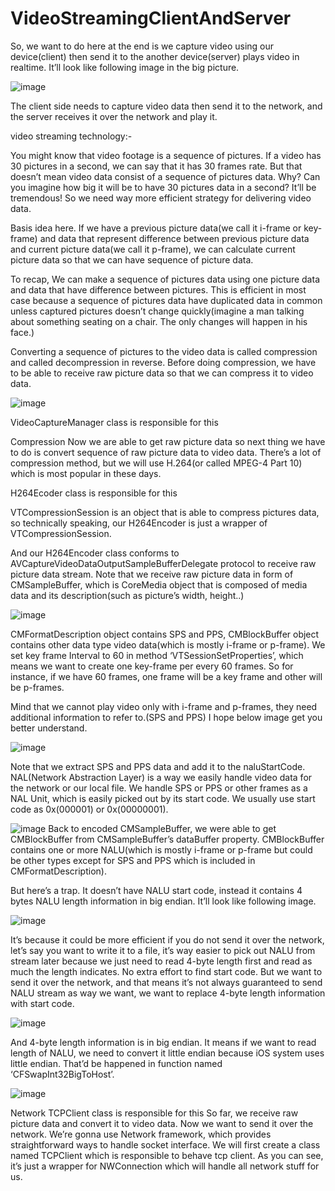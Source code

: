 # VideoStreamingClientAndServer

So, we want to do here at the end is we capture video using our device(client) then send it to the another device(server) plays video in realtime. It’ll look like following image in the big picture.

![image](https://user-images.githubusercontent.com/5785670/194475931-921e4c63-9aa1-45df-b0d4-13564964327a.png)


The client side needs to capture video data then send it to the network, and the server receives it over the network and play it.

video streaming technology:-

You might know that video footage is a sequence of pictures. If a video has 30 pictures in a second, we can say that it has 30 frames rate.
But that doesn’t mean video data consist of a sequence of pictures data. Why? Can you imagine how big it will be to have 30 pictures data in a second? It’ll be tremendous! So we need way more efficient strategy for delivering video data.

Basis idea here. If we have a previous picture data(we call it i-frame or key-frame) and data that represent difference between previous picture data and current picture data(we call it p-frame), we can calculate current picture data so that we can have sequence of picture data.

To recap, We can make a sequence of pictures data using one picture data and data that have difference between pictures. This is efficient in most case because a sequence of pictures data have duplicated data in common unless captured pictures doesn’t change quickly(imagine a man talking about something seating on a chair. The only changes will happen in his face.)

Converting a sequence of pictures to the video data is called compression and called decompression in reverse. Before doing compression, we have to be able to receive raw picture data so that we can compress it to video data.

![image](https://user-images.githubusercontent.com/5785670/194476217-2217372b-13f5-49e4-9d6a-850abc0395d3.png)

VideoCaptureManager class is responsible for this


Compression
Now we are able to get raw picture data so next thing we have to do is convert sequence of raw picture data to video data. There’s a lot of compression method, but we will use H.264(or called MPEG-4 Part 10) which is most popular in these days.

H264Ecoder class is responsible for this

VTCompressionSession is an object that is able to compress pictures data, so technically speaking, our H264Encoder is just a wrapper of VTCompressionSession.

And our H264Encoder class conforms to AVCaptureVideoDataOutputSampleBufferDelegate protocol to receive raw picture data stream. Note that we receive raw picture data in form of CMSampleBuffer, which is CoreMedia object that is composed of media data and its description(such as picture’s width, height..)

![image](https://user-images.githubusercontent.com/5785670/194477256-5897d5e9-686b-45fb-8fd2-8cf41ad868b2.png)

CMFormatDescription object contains SPS and PPS, CMBlockBuffer object contains other data type video data(which is mostly i-frame or p-frame). We set key frame Interval to 60 in method ‘VTSessionSetProperties’, which means we want to create one key-frame per every 60 frames. So for instance, if we have 60 frames, one frame will be a key frame and other will be p-frames.

Mind that we cannot play video only with i-frame and p-frames, they need additional information to refer to.(SPS and PPS) I hope below image get you better understand.

![image](https://user-images.githubusercontent.com/5785670/194477306-4bd4b915-c5ac-4d02-929d-fd50f9d0a133.png)


Note that we extract SPS and PPS data and add it to the naluStartCode. NAL(Network Abstraction Layer) is a way we easily handle video data for the network or our local file. We handle SPS or PPS or other frames as a NAL Unit, which is easily picked out by its start code. We usually use start code as 0x(000001) or 0x(00000001).

![image](https://user-images.githubusercontent.com/5785670/194477856-55df0c9f-6c12-4905-bc87-6de976d17d71.png)
Back to encoded CMSampleBuffer, we were able to get CMBlockBuffer from CMSampleBuffer’s dataBuffer property. CMBlockBuffer contains one or more NALU(which is mostly i-frame or p-frame but could be other types except for SPS and PPS which is included in CMFormatDescription).

But here’s a trap. It doesn’t have NALU start code, instead it contains 4 bytes NALU length information in big endian. It’ll look like following image.


![image](https://user-images.githubusercontent.com/5785670/194477884-63581783-1a1e-4b0a-82dd-bded23cd225a.png)

It’s because it could be more efficient if you do not send it over the network, let’s say you want to write it to a file, it’s way easier to pick out NALU from stream later because we just need to read 4-byte length first and read as much the length indicates. No extra effort to find start code. But we want to send it over the network, and that means it’s not always guaranteed to send NALU stream as way we want, we want to replace 4-byte length information with start code.

![image](https://user-images.githubusercontent.com/5785670/194477922-b111c563-9a47-477d-8fd7-3b226c717269.png)

And 4-byte length information is in big endian. It means if we want to read length of NALU, we need to convert it little endian because iOS system uses little endian. That’d be happened in function named ‘CFSwapInt32BigToHost’.

![image](https://user-images.githubusercontent.com/5785670/194477961-53438bc6-ba41-4d02-ad3d-5c4635fdc487.png)




Network TCPClient class is responsible for this
So far, we receive raw picture data and convert it to video data. Now we want to send it over the network. We’re gonna use Network framework, which provides straightforward ways to handle socket interface. We will first create a class named TCPClient which is responsible to behave tcp client. As you can see, it’s just a wrapper for NWConnection which will handle all network stuff for us.
